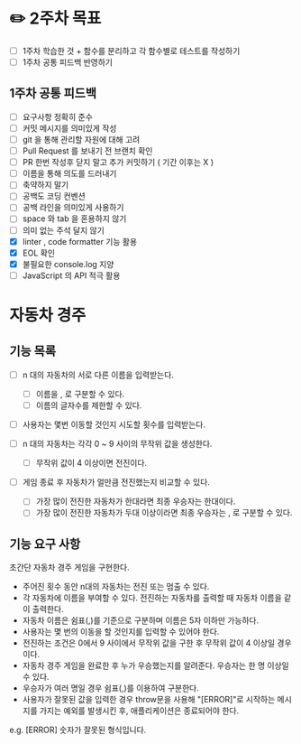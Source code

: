 # ✏️ 2주차 목표

- [ ] 1주차 학습한 것 + 함수를 분리하고 각 함수별로 테스트를 작성하기
- [ ] 1주차 공통 피드백 반영하기

## 1주차 공통 피드백

- [ ] 요구사항 정확히 준수
- [ ] 커밋 메시지를 의미있게 작성
- [ ] git 을 통해 관리할 자원에 대해 고려
- [ ] Pull Request 를 보내기 전 브랜치 확인
- [ ] PR 한번 작성후 닫지 말고 추가 커밋하기 ( 기간 이후는 X )
- [ ] 이름을 통해 의도를 드러내기
- [ ] 축약하지 말기
- [ ] 공백도 코딩 컨벤션
- [ ] 공백 라인을 의미있게 사용하기
- [ ] space 와 tab 을 혼용하지 않기
- [ ] 의미 없는 주석 달지 않기
- [x] linter , code formatter 기능 활용
- [x] EOL 확인
- [x] 불필요한 console.log 지양
- [ ] JavaScript 의 API 적극 활용

# 자동차 경주

## 기능 목록

- [ ] n 대의 자동차의 서로 다른 이름을 입력받는다.

  - [ ] 이름을 , 로 구분할 수 있다.
  - [ ] 이름의 글자수를 제한할 수 있다.

- [ ] 사용자는 몇번 이동할 것인지 시도할 횟수를 입력받는다.
- [ ] n 대의 자동차는 각각 0 ~ 9 사이의 무작위 값을 생성한다.

  - [ ] 무작위 값이 4 이상이면 전진이다.

- [ ] 게임 종료 후 자동차가 얼만큼 전진했는지 비교할 수 있다.
  - [ ] 가장 많이 전진한 자동차가 한대라면 최종 우승자는 한대이다.
  - [ ] 가장 많이 전진한 자동차가 두대 이상이라면 최종 우승자는 , 로 구분할 수 있다.

## 기능 요구 사항

초간단 자동차 경주 게임을 구현한다.

- 주어진 횟수 동안 n대의 자동차는 전진 또는 멈출 수 있다.
- 각 자동차에 이름을 부여할 수 있다. 전진하는 자동차를 출력할 때 자동차 이름을 같이 출력한다.
- 자동차 이름은 쉼표(,)를 기준으로 구분하며 이름은 5자 이하만 가능하다.
- 사용자는 몇 번의 이동을 할 것인지를 입력할 수 있어야 한다.
- 전진하는 조건은 0에서 9 사이에서 무작위 값을 구한 후 무작위 값이 4 이상일 경우이다.
- 자동차 경주 게임을 완료한 후 누가 우승했는지를 알려준다. 우승자는 한 명 이상일 수 있다.
- 우승자가 여러 명일 경우 쉼표(,)를 이용하여 구분한다.
- 사용자가 잘못된 값을 입력한 경우 throw문을 사용해 "[ERROR]"로 시작하는 메시지를 가지는 예외를 발생시킨 후, 애플리케이션은 종료되어야 한다.

e.g. [ERROR] 숫자가 잘못된 형식입니다.
